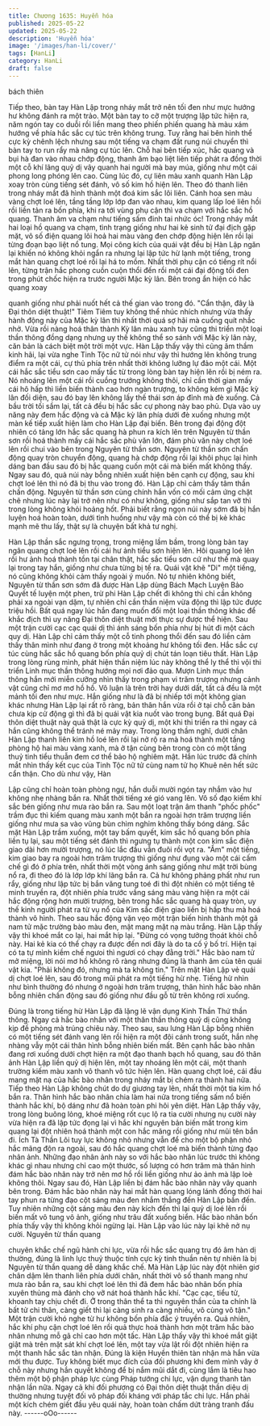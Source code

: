 ```yaml
---
title: Chương 1635: Huyễn hóa
published: 2025-05-22
updated: 2025-05-22
description: 'Huyễn hóa'
image: '/images/han-li/cover/'
tags: [HanLi]
category: HanLi
draft: false
---
```


bách thiên

Tiếp theo, bàn tay Hàn Lập trong nháy mắt trở nên tối đen như
mực hướng hư không đánh ra một trảo. Một bàn tay to cỡ một
trượng lập tức hiện ra, năm ngón tay co duỗi rồi liền mang theo
phiến phiến quang hà màu xám hướng về phía hắc sắc cự túc
trên không trung.
Tuy rằng hai bên hình thể cực kỳ chênh lệch nhưng sau một tiếng
va chạm đất rung núi chuyển thì bàn tay to run rẩy mà nâng cự
túc lên. Chỗ hai bên tiếp xúc, hắc quang và bụi hà đan vào nhau
chớp động, thanh âm bạo liệt liên tiếp phát ra đồng thời một cỗ
khí lãng quỷ dị vây quanh hai người mà bay múa, giống như một
cái phong long phóng lên cao.
Cùng lúc đó, cự liên màu xanh quanh Hàn Lập xoay tròn cùng
tiếng sét đánh, vô số kim hồ hiện lên. Theo đó thanh liên trong
nháy mắt đã hình thành một đoá kim sắc lôi liên. Cánh hoa sen
màu vàng chợt loé lên, tầng tầng lớp lớp đan vào nhau, kim
quang lấp loé liên hồi rồi liền tản ra bốn phía, khi ra tới vùng phụ
cận thì va chạm với hắc sắc hồ quang. Thanh âm va chạm như
tiếng sấm đinh tai nhức óc!
Trong nháy mắt hai loại hồ quang va chạm, tình trạng giống như
hai kẻ sinh tử đại địch gặp mặt, vô số điện quang lôi hoả hai màu
vàng đen chớp động hiện lên rồi lại từng đoạn bạo liệt nổ tung.
Mọi công kích của quái vật đều bị Hàn Lập ngăn lại khiến nó
không khỏi ngẩn ra nhưng lại lập tức hừ lạnh một tiếng, trong mắt
hàn quang chợt loé rồi lại há to mồm.
Nhất thời phụ cận có tiếng rít nổi lên, từng trận hắc phong cuồn
cuộn thổi đến rồi một cái đại động tối đen trong phút chốc hiện ra
trước người Mặc kỳ lân. Bên trong ẩn hiện có hắc quang xoay

quanh giống như phải nuốt hết cả thế gian vào trong đó.
"Cẩn thận, đây là Đại thôn diệt thuật!"
Tiêm Tiêm tuy không thể nhúc nhích nhưng vừa thấy hành động
này của Mặc kỳ lân thì nhất thời quá sợ hãi mà cuống quít nhắc
nhở. Vừa rồi nàng hoá thân thành Kỳ lân màu xanh tuy cũng thi
triển một loại thần thông đồng dạng nhưng uy thế không thể so
sánh với Mặc kỳ lân này, căn bản là cách biệt một trời một vực.
Hàn Lập thấy vậy thì cũng âm thầm kinh hãi, lại vừa nghe Tinh
Tộc nữ tử nói như vậy thì hướng lên không trung điểm ra một cái,
cự thủ phía trên nhất thời không lưỡng lự đảo một cái. Một cái
hắc sắc tiểu sơn cao mấy tấc từ trong lòng bàn tay hiện lên rồi bị
ném ra. Nó nhoáng lên một cái rồi cuồng trướng không thôi, chỉ
cần thời gian mấy cái hô hấp thì liền biến thành cao hơn ngàn
trượng, to không kém gì Mặc kỳ lân đối diện, sau đó bay lên
không lấy thế thái sơn áp đỉnh mà đè xuống.
Cả bầu trời tối sầm lại, tất cả đều bị hắc sắc cự phong này bao
phủ. Dựa vào uy năng này đem hắc động và cả Mặc kỳ lân phía
dưới đè xuống nhưng một màn kế tiếp xuất hiện làm cho Hàn Lập
đại biến. Bên trong đại động đột nhiên có tảng lớn hắc sắc quang
hà phun ra kích lên trên Nguyên từ thần sơn rồi hoá thành mấy
cái hắc sắc phù văn lớn, đám phù văn này chợt loé lên rồi chui
vào bên trong Nguyên từ thần sơn.
Nguyên từ thần sơn chấn động quay tròn chuyển động, quang hà
chớp động rồi lại khôi phục lại hình dáng ban đầu sau đó bị hắc
quang cuốn một cái mà biến mất không thấy. Ngay sau đó, quả
núi này bỗng nhiên xuất hiện bên cạnh cự động, sau khi chợt loé
lên thì nó đã bị thu vào trong đó.
Hàn Lập chỉ cảm thấy tâm thần chấn động. Nguyên từ thần sơn
cùng chính hắn vốn có mối cảm ứng chặt chẽ nhưng lúc này lại
trở nên như có như không, giống như sắp tan vỡ thì trong lòng
không khỏi hoảng hốt. Phải biết rằng ngọn núi này sớm đã bị hắn
luyện hoá hoàn toàn, dưới tình huống như vậy mà còn có thể bị
kẻ khác mạnh mẽ thu lấy, thật sự là chuyện bất khả tư nghị.

Hàn Lập thần sắc ngưng trọng, trong miệng lầm bầm, trong lòng
bàn tay ngân quang chợt loé lên rồi cái hư ảnh tiểu sơn hiện lên.
Hôi quang loé lên rồi hư ảnh hoá thành tồn tại chân thật, hắc sắc
tiểu sơn cứ như thế mà quay lại trong tay hắn, giống như chưa
từng bị tế ra.
Quái vật khẽ "Di" một tiếng, nó cũng không khỏi cảm thấy ngoài ý
muốn. Nó tự nhiên không biết, Nguyên từ thần sơn sớm đã được
Hàn Lập dùng Bách Mạch Luyện Bảo Quyết tế luyện một phen,
trừ phi Hàn Lập chết đi không thì chỉ cần không phải xa ngoài vạn
dặm, tự nhiên chỉ cần thần niệm vừa động thì lập tức được triệu
hồi. Bất quá ngay lúc hắn đang muốn đổi một loại thần thông khác
để khắc địch thì uy năng Đại thôn diệt thuật mới thực sự được thể
hiện.
Sau một trận cười cạc cạc quái dị thì ánh sáng bốn phía như bị
hút đi một cách quy dị. Hàn Lập chỉ cảm thấy một cỗ tinh phong
thổi đến sau đó liền cảm thấy thân mình như đang ở trong một
khoảng hư không tối đen. Hắc sắc cự túc cùng hắc sắc hồ quang
bốn phía quỷ dị chút tán loạn tiêu thất.
Hàn Lập trong lòng rùng mình, phát hiện thần niệm lúc này không
thể ly thể thì vội thi triển Linh mục thần thông hướng mọi nơi đảo
qua. Mượn Linh mục thần thông hắn mới miễn cưỡng nhìn thấy
trong phạm vi trăm trượng nhưng cảnh vật cũng chỉ mơ mơ hồ
hồ. Vô luận là trên trời hay dưới dất, tất cả đều là một mảnh tối
đen như mực. Hắn giống như là đã bị nhiếp tới một không gian
khác nhưng Hàn Lập lại rất rõ ràng, bản thân hắn vừa rồi ở tại
chỗ căn bản chưa kịp cử động gì thì đã bị quái vật kia nuốt vào
trong bụng.
Bất quá Đại thôn diệt thuật này quả thật là cực kỳ quỷ dị, một khi
thi triển ra thì ngay cả hắn cũng không thể tránh né mảy may.
Trong lòng thầm nghĩ, dưới chân Hàn Lập thanh liên kim hồ loé
lên rồi lại nở rộ ra mà hoá thành một tầng phòng hộ hai màu vàng
xanh, mà ở tận cùng bên trong còn có một tầng thuỷ tinh tiểu
thuẫn đem cơ thể bảo hộ nghiêm mật.
Hắn lúc trước đã chính mắt nhìn thấy kết cục của Tinh Tộc nữ tử
cùng nam tử họ Khuê nên hết sức cẩn thận. Cho dù như vậy, Hàn

Lập cũng chỉ hoàn toàn phòng ngự, hắn duỗi mười ngón tay
nhắm vào hư không nhẹ nhàng bắn ra. Nhất thời tiếng xé gió
vang lên. Vô số đạo kiếm khí sắc bén giống như mưa rào bắn ra.
Sau một loạt trận âm thanh "phốc phốc" trầm đục thì kiếm quang
màu xanh một bắn ra ngoài hơn trăm trượng liền giống như mưa
sa vào vũng bùn chìm nghỉm không thấy bóng dáng.
Sắc mặt Hàn Lập trầm xuống, một tay bấm quyết, kim sắc hồ
quang bốn phía liền tụ lại, sau một tiếng sét đánh thì ngưng tụ
thành một con kim sắc điện giao dài hơn mười trượng, nó lúc lắc
đầu vẫn đuôi rồi vọt ra.
"Ầm" một tiếng, kim giao bay ra ngoài hơn trăm trượng thì giống
như đụng vào một cái cấm chế gì đó ở phía trên, nhất thời một
vòng ánh sáng giống như mặt trời bùng nổ ra, đi theo đó là lớp
lớp khí lãng bắn ra. Cả hư không phảng phất như run rẩy, giống
như lập tức bị bắn văng tung toé đi thì đột nhiên có một tiếng tê
minh truyền ra, đột nhiên phía trước vầng sáng màu vàng hiện ra
một cái hắc động rộng hơn mười trượng, bên trong hắc sắc
quang hà quay tròn, uy thế kinh người phát ra từ vụ nổ của Kim
sắc điện giao liền bị hấp thu mà hoá thành vô hình.
Theo sau hắc động vặn vẹo một trận biến hình thành một gã nam
tử mặc trường bào màu đen, mặt mang mặt nạ màu trắng. Hàn
Lập thấy vậy thì khoé mắt co lại, hai mắt híp lại.
"Đừng có vọng tưởng thoát khỏi chỗ này. Hai kẻ kia có thể chạy ra
được đến nơi đây là do ta cố ý bố trí. Hiện tại có ta tự mình kiềm
chế ngưoi thì ngươi có chạy đằng trời."
Hắc bào nam tử mở miệng, lời nói mơ hồ không rõ ràng nhưng
đúng là thanh âm của tên quái vật kia.
"Phải không đó, nhưng mà ta không tin."
Trên mặt Hàn Lập vẻ quái dị chợt loé lên, sau đó trong mũi phát
ra một tiếng hừ nhẹ. Tiếng hừ nhìn như bình thường đó nhưng ở
ngoài hơn trăm trượng, thân hình hắc bào nhân bỗng nhiên chấn
động sau đó giống như đầu gỗ từ trên không rơi xuống.

Đúng là trong tiếng hừ Hàn Lập đã lặng lẽ vận dụng Kinh Thần
Thứ thần thông. Ngay cả hắc bào nhân với một thân thần thông
quỷ dị cũng không kịp đề phòng mà trúng chiêu này. Theo sau,
sau lưng Hàn Lập bỗng nhiên có một tiếng sét đánh vang lên rồi
hiện ra một đôi cánh trong suốt, hắn nhẹ nhàng vẫy một cái thân
hình bỗng nhiên biến mất.
Bên cạnh hắc bào nhân đang rơi xuống dưới chợt hiện ra một
đạo thanh bạch hồ quang, sau đó thân ảnh Hàn Lập liền quỷ dị
hiện lên, một tay nhoáng lên một cái, một thanh trường kiếm màu
xanh vô thanh vô tức hiện lên. Hàn quang chợt loé, cái đầu mang
mặt nạ của hắc bào nhân trong nháy mắt bị chém ra thành hai
nửa. Tiếp theo Hàn Lập không chút do dự giương tay lên, nhất
thời một tia kim hồ bắn ra.
Thân hình hắc bào nhân chia làm hai nửa trong tiếng sấm nổ biến
thành hắc khí, bộ dáng như đã hoàn toàn phi hôi yên diệt. Hàn
Lập thấy vậy, trong lòng buông lỏng, khoé miệng rốt cục lộ ra tia
cười nhưng nụ cười này vừa hiện ra đã lập tức đọng lại vì hắc khí
nguyên bản biến mất trong kim quang lại đột nhiên hoá thành một
con hắc mãng rồi giống như mũi tên bắn đi.
Ích Tà Thần Lôi tuy lực không nhỏ nhưng vẫn để cho một bộ phận
nhỏ hắc mãng độn ra ngoài, sau đó hắc quang chợt loé mà biến
thành từng đạo nhân ảnh. Những đạo nhân ảnh này so với hắc
bào nhân lúc trước thì không khác gì nhau nhưng chỉ cao một
thước, số lượng có hơn trăm mà thân hình đám hắc bào nhân
này trở nên mơ hồ rồi liền giống như ảo ảnh mà lập loè không
thôi.
Ngay sau đó, Hàn Lập liền bị đám hắc bào nhân này vây quanh
bên trong. Đám hắc bào nhân này hai mắt hàn quang lóng lánh
đồng thời hai tay phun ra từng đạo cột sáng màu đen nhắm thẳng
đến Hàn Lập bắn đến.
Tuy nhiên những cột sáng màu đen này kích đến thì lại quỷ dị loé
lên rồi biến mất vô tung vô ảnh, giống như trâu đất xuống biển.
Hắc bào nhân bốn phía thấy vậy thì không khỏi ngừng lại.
Hàn Lập vào lúc này lại khẽ nở nụ cười. Nguyên từ thần quang

chuyên khắc chế ngũ hành chi lực, vừa rồi hắc sắc quang trụ đó
âm hàn dị thường, đúng là linh lực thuỷ thuộc tính cực kỳ tinh
thuần nên tự nhiên là bị Nguyên từ thần quang dễ dàng khắc chế.
Mà Hàn Lập lúc này đột nhiên giơ chân dậm lên thanh liên phía
dưới chân, nhất thời vô số thanh mang như mưa rào bắn ra, sau
khi chợt loé lên thì đã đem hắc bào nhân bốn phía xuyên thủng
mà đánh cho vỡ nát hoá thành hắc khí.
"Cạc cạc, tiểu tử, khoanh tay chịu chết đi. Ở trong thân thể ta thì
nguyên thần của ta chính là bất tử chi thân, càng giết thì lại càng
sinh ra càng nhiều, vô cùng vô tận."
Một trận cười khó nghe từ hư không bốn phía đắc ý truyền ra.
Quả nhiên, hắc khí phụ cận chợt loé lên rồi quả thực hoá thành
hơn một trăm hắc bào nhân nhưng mỗ gã chỉ cao hơn một tấc.
Hàn Lập thấy vậy thì khoé mắt giật giật mà trên mặt sát khí chợt
loé lên, một tay vừa lật rồi đột nhiên hiện ra một thanh hắc sắc tàn
nhận.
Đúng là kiện Huyền thiên tàn nhận mà hắn vừa mới thu được.
Tuy không biết mục đích của đối phương khi đem mình vây ở chỗ
này nhưng hắn quyết không để bị nắm mũi dắt đi, cùng lắm là tiêu
hao thêm một bộ phận pháp lực cùng Pháp tướng chi lực, vận
dụng thanh tàn nhận lần nữa.
Ngay cả khi đối phương có Đại thôn diệt thuật thần diệu dị
thường nhưng tuyệt đối vô pháp đối kháng với pháp tắc chi lực.
Hắn phải một kích chém giết đầu yêu quái này, hoàn toàn chấm
dứt tràng tranh đấu này.
------oOo------
